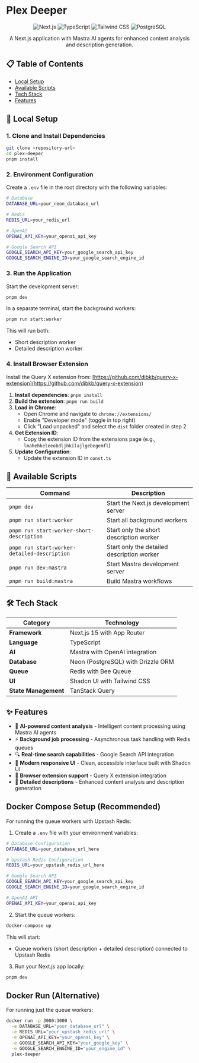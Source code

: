 # Plex Deeper

<div align="center">

![Next.js](https://img.shields.io/badge/Next.js-15-black?style=for-the-badge&logo=next.js)
![TypeScript](https://img.shields.io/badge/TypeScript-007ACC?style=for-the-badge&logo=typescript&logoColor=white)
![Tailwind CSS](https://img.shields.io/badge/Tailwind_CSS-38B2AC?style=for-the-badge&logo=tailwind-css&logoColor=white)
![PostgreSQL](https://img.shields.io/badge/PostgreSQL-316192?style=for-the-badge&logo=postgresql&logoColor=white)

A Next.js application with Mastra AI agents for enhanced content analysis and description generation.

</div>

## 📋 Table of Contents

- [Local Setup](#local-setup)
- [Available Scripts](#available-scripts)
- [Tech Stack](#tech-stack)
- [Features](#features)

## 🚀 Local Setup

### 1. Clone and Install Dependencies

```bash
git clone <repository-url>
cd plex-deeper
pnpm install
```

### 2. Environment Configuration

Create a `.env` file in the root directory with the following variables:

```bash
# Database
DATABASE_URL=your_neon_database_url

# Redis
REDIS_URL=your_redis_url

# OpenAI
OPENAI_API_KEY=your_openai_api_key

# Google Search API
GOOGLE_SEARCH_API_KEY=your_google_search_api_key
GOOGLE_SEARCH_ENGINE_ID=your_google_search_engine_id
```

### 3. Run the Application

Start the development server:

```bash
pnpm dev
```

In a separate terminal, start the background workers:

```bash
pnpm run start:worker
```

This will run both:

- Short description worker
- Detailed description worker

### 4. Install Browser Extension

Install the Query X extension from: [https://github.com/dibkb/query-x-extension](https://github.com/dibkb/query-x-extension)

1. **Install dependencies**: `pnpm install`
2. **Build the extension**: `pnpm run build`
3. **Load in Chrome**:
   - Open Chrome and navigate to `chrome://extensions/`
   - Enable "Developer mode" (toggle in top right)
   - Click "Load unpacked" and select the `dist` folder created in step 2
4. **Get Extension ID**:
   - Copy the extension ID from the extensions page (e.g., `lmahehkeleeobdljhkilajlgebegemfl`)
5. **Update Configuration**:
   - Update the extension ID in `const.ts`

## 📜 Available Scripts

| Command                                      | Description                                |
| -------------------------------------------- | ------------------------------------------ |
| `pnpm dev`                                   | Start the Next.js development server       |
| `pnpm run start:worker`                      | Start all background workers               |
| `pnpm run start:worker-short-description`    | Start only the short description worker    |
| `pnpm run start:worker-detailed-description` | Start only the detailed description worker |
| `pnpm run dev:mastra`                        | Start Mastra development server            |
| `pnpm run build:mastra`                      | Build Mastra workflows                     |

## 🛠️ Tech Stack

| Category             | Technology                         |
| -------------------- | ---------------------------------- |
| **Framework**        | Next.js 15 with App Router         |
| **Language**         | TypeScript                         |
| **AI**               | Mastra with OpenAI integration     |
| **Database**         | Neon (PostgreSQL) with Drizzle ORM |
| **Queue**            | Redis with Bee Queue               |
| **UI**               | Shadcn UI with Tailwind CSS        |
| **State Management** | TanStack Query                     |

## ✨ Features

- 🤖 **AI-powered content analysis** - Intelligent content processing using Mastra AI agents
- ⚡ **Background job processing** - Asynchronous task handling with Redis queues
- 🔍 **Real-time search capabilities** - Google Search API integration
- 📱 **Modern responsive UI** - Clean, accessible interface built with Shadcn UI
- 🔧 **Browser extension support** - Query X extension integration
- 🎯 **Detailed descriptions** - Enhanced content analysis and description generation

## Docker Compose Setup (Recommended)

For running the queue workers with Upstash Redis:

1. Create a `.env` file with your environment variables:

```bash
# Database Configuration
DATABASE_URL=your_database_url_here

# Upstash Redis Configuration
REDIS_URL=your_upstash_redis_url_here

# Google Search API
GOOGLE_SEARCH_API_KEY=your_google_search_api_key
GOOGLE_SEARCH_ENGINE_ID=your_google_search_engine_id

# OpenAI API
OPENAI_API_KEY=your_openai_api_key
```

2. Start the queue workers:

```bash
docker-compose up
```

This will start:

- Queue workers (short description + detailed description) connected to Upstash Redis

3. Run your Next.js app locally:

```bash
pnpm dev
```

## Docker Run (Alternative)

For running just the queue workers:

```bash
docker run -p 3000:3000 \
  -e DATABASE_URL="your_database_url" \
  -e REDIS_URL="your_upstash_redis_url" \
  -e OPENAI_API_KEY="your_openai_key" \
  -e GOOGLE_SEARCH_API_KEY="your_google_key" \
  -e GOOGLE_SEARCH_ENGINE_ID="your_engine_id" \
  plex-deeper
```
